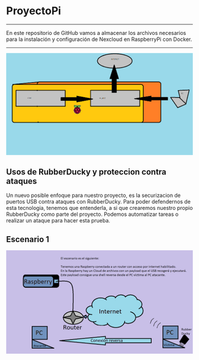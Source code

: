 # ProyectoPi
______
En este repositorio de GitHub vamos a almacenar los archivos necesarios para la instalación y configuración de Nexcloud en RaspberryPi con Docker.
______
![Imagen de la red de RaspberryPi](https://github.com/Yradiel/ProyectoPi/blob/master/red%20raspberrypi%20.png)

## Usos de RubberDucky y proteccion contra ataques
Un nuevo posible enfoque para nuestro proyecto, es la securizacion de puertos USB contra ataques con RubberDucky. Para poder defendernos de esta tecnologia, tenemos que entenderla, a si que crearemos nuestro propio RubberDucky como parte del proyecto.
Podemos automatizar tareas o realizar un ataque para hacer esta prueba.

## Escenario 1
![Imagen del escenario 1](https://github.com/Yradiel/ProyectoPi/blob/master/Escenario%201.png)
